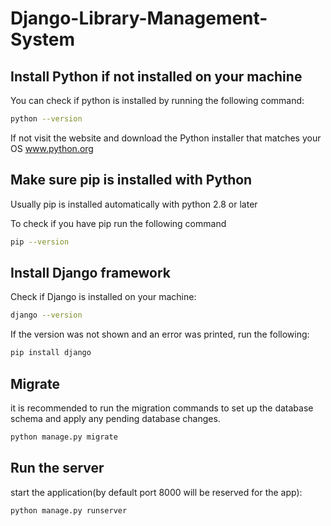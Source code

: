 # Django-Library-Management-System

## Install Python if not installed on your machine
 You can check if python is installed by running the following command:
 
 ```bash
 python --version
 ```

 If not visit the website and download the Python installer that matches your OS www.python.org

## Make sure pip is installed with Python
Usually pip is installed automatically with python 2.8 or later

To check if you have pip run the following command
```bash
pip --version
```

## Install Django framework

Check if Django is installed on your machine:
```bash
django --version
```

If the version was not shown and an error was printed, run the following:
```bash
pip install django
```

## Migrate 
 it is recommended to run the migration commands to set up the database schema and apply any pending database changes.
 ```bash
 python manage.py migrate
 ```

 ## Run the server
 start the application(by default port 8000 will be reserved for the app):
 ```bash
 python manage.py runserver
 ```